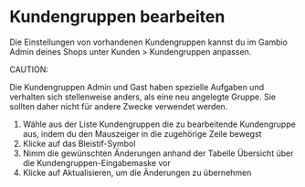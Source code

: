# Kundengruppen bearbeiten 

Die Einstellungen von vorhandenen Kundengruppen kannst du im Gambio Admin deines Shops unter Kunden \> Kundengruppen anpassen.

CAUTION:

Die Kundengruppen Admin und Gast haben spezielle Aufgaben und verhalten sich stellenweise anders, als eine neu angelegte Gruppe. Sie sollten daher nicht für andere Zwecke verwendet werden.

1.  Wähle aus der Liste Kundengruppen die zu bearbeitende Kundengruppe aus, indem du den Mauszeiger in die zugehörige Zeile bewegst
2.  Klicke auf das Bleistif-Symbol
3.  Nimm die gewünschten Änderungen anhand der Tabelle Übersicht über die Kundengruppen-Eingabemaske vor
4.  Klicke auf Aktualisieren, um die Änderungen zu übernehmen



